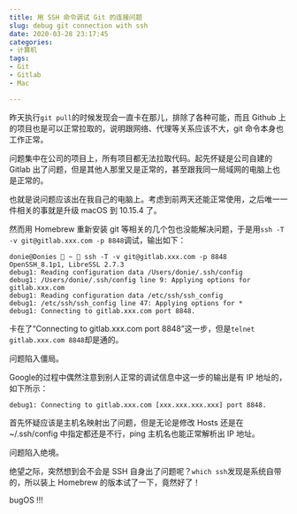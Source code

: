 ```yaml
---
title: 用 SSH 命令调试 Git 的连接问题
slug: debug git connection with ssh
date: 2020-03-28 23:17:45
categories:
- 计算机
tags:
- Git
- Gitlab
- Mac

---
```


昨天执行`git pull`的时候发现会一直卡在那儿，排除了各种可能，而且 Github 上的项目也是可以正常拉取的，说明跟网络、代理等关系应该不大，git 命令本身也工作正常。

问题集中在公司的项目上，所有项目都无法拉取代码。起先怀疑是公司自建的 Gitlab 出了问题，但是其他人那里又是正常的，甚至跟我同一局域网的电脑上也是正常的。

也就是说问题应该出在我自己的电脑上。考虑到前两天还能正常使用，之后唯一一件相关的事就是升级 macOS 到 10.15.4 了。

然而用 Homebrew 重新安装 git 等相关的几个包也没能解决问题，于是用`ssh -T -v git@gitlab.xxx.com -p 8848`调试，输出如下：

```
donie@Donies  ~  ssh -T -v git@gitlab.xxx.com -p 8848
OpenSSH_8.1p1, LibreSSL 2.7.3
debug1: Reading configuration data /Users/donie/.ssh/config
debug1: /Users/donie/.ssh/config line 9: Applying options for gitlab.xxx.com
debug1: Reading configuration data /etc/ssh/ssh_config
debug1: /etc/ssh/ssh_config line 47: Applying options for *
debug1: Connecting to gitlab.xxx.com port 8848.
```

卡在了“Connecting to gitlab.xxx.com port 8848”这一步，但是`telnet gitlab.xxx.com 8848`却是通的。

问题陷入僵局。

Google的过程中偶然注意到别人正常的调试信息中这一步的输出是有 IP 地址的，如下所示：

```
debug1: Connecting to gitlab.xxx.com [xxx.xxx.xxx.xxx] port 8848.
```

首先怀疑应该是主机名映射出了问题，但是无论是修改 Hosts 还是在 ~/.ssh/config 中指定都还是不行，ping 主机名也能正常解析出 IP 地址。

问题陷入绝境。

绝望之际，突然想到会不会是 SSH 自身出了问题呢？`which ssh`发现是系统自带的，所以装上 Homebrew 的版本试了一下，竟然好了！

bugOS !!!